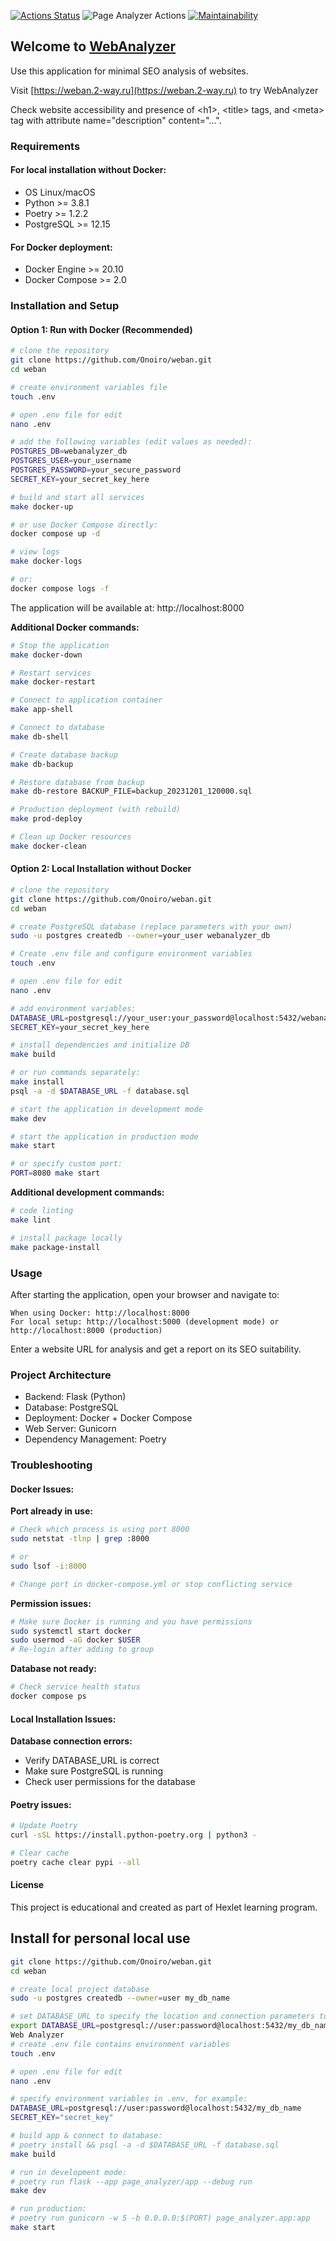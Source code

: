 [![Actions Status](https://github.com/Onoiro/python-project-83/workflows/hexlet-check/badge.svg)](https://github.com/Onoiro/weban/actions)
![Page Analyzer Actions](https://github.com/Onoiro/python-project-83/actions/workflows/page-analyzer-check.yml/badge.svg)
[![Maintainability](https://api.codeclimate.com/v1/badges/3807cda22bbcca6fee03/maintainability)](https://codeclimate.com/github/Onoiro/weban/maintainability)

## Welcome to [WebAnalyzer](https://weban.2-way.ru)
Use this application for minimal SEO analysis of websites.

Visit [https://weban.2-way.ru](https://weban.2-way.ru) to try WebAnalyzer

Check website accessibility and presence of \<h1\>, \<title\> tags, and \<meta\> tag with attribute name="description" content="...".

### Requirements

#### For local installation without Docker:
* OS Linux/macOS
* Python >= 3.8.1
* Poetry >= 1.2.2
* PostgreSQL >= 12.15

#### For Docker deployment:
* Docker Engine >= 20.10
* Docker Compose >= 2.0

### Installation and Setup

#### Option 1: Run with Docker (Recommended)
```bash
# clone the repository
git clone https://github.com/Onoiro/weban.git
cd weban

# create environment variables file
touch .env

# open .env file for edit
nano .env

# add the following variables (edit values as needed):
POSTGRES_DB=webanalyzer_db
POSTGRES_USER=your_username
POSTGRES_PASSWORD=your_secure_password
SECRET_KEY=your_secret_key_here

# build and start all services
make docker-up

# or use Docker Compose directly:
docker compose up -d

# view logs
make docker-logs

# or:
docker compose logs -f
```
The application will be available at: http://localhost:8000

**Additional Docker commands:**
```bash
# Stop the application
make docker-down

# Restart services
make docker-restart

# Connect to application container
make app-shell

# Connect to database
make db-shell

# Create database backup
make db-backup

# Restore database from backup
make db-restore BACKUP_FILE=backup_20231201_120000.sql

# Production deployment (with rebuild)
make prod-deploy

# Clean up Docker resources
make docker-clean
```

#### Option 2: Local Installation without Docker
```bash
# clone the repository
git clone https://github.com/Onoiro/weban.git
cd weban

# create PostgreSQL database (replace parameters with your own)
sudo -u postgres createdb --owner=your_user webanalyzer_db

# Create .env file and configure environment variables
touch .env

# open .env file for edit
nano .env

# add environment variables:
DATABASE_URL=postgresql://your_user:your_password@localhost:5432/webanalyzer_db
SECRET_KEY=your_secret_key_here

# install dependencies and initialize DB
make build

# or run commands separately:
make install
psql -a -d $DATABASE_URL -f database.sql

# start the application in development mode
make dev

# start the application in production mode
make start

# or specify custom port:
PORT=8080 make start
```
**Additional development commands:**

```bash
# code linting
make lint

# install package locally
make package-install
```

### Usage

After starting the application, open your browser and navigate to:

    When using Docker: http://localhost:8000
    For local setup: http://localhost:5000 (development mode) or http://localhost:8000 (production)

Enter a website URL for analysis and get a report on its SEO suitability.


### Project Architecture
* Backend: Flask (Python)
* Database: PostgreSQL
* Deployment: Docker + Docker Compose
* Web Server: Gunicorn
* Dependency Management: Poetry


### Troubleshooting

#### Docker Issues:

**Port already in use:**
```bash
# Check which process is using port 8000
sudo netstat -tlnp | grep :8000

# or
sudo lsof -i:8000

# Change port in docker-compose.yml or stop conflicting service
```
**Permission issues:**
```bash
# Make sure Docker is running and you have permissions
sudo systemctl start docker
sudo usermod -aG docker $USER
# Re-login after adding to group
```
**Database not ready:**
```bash
# Check service health status
docker compose ps
```

#### Local Installation Issues:

**Database connection errors:**
* Verify DATABASE_URL is correct
* Make sure PostgreSQL is running
* Check user permissions for the database

#### Poetry issues:

```bash
# Update Poetry
curl -sSL https://install.python-poetry.org | python3 -

# Clear cache
poetry cache clear pypi --all
```

#### License
This project is educational and created as part of Hexlet learning program.






## Install for personal local use
```bash
git clone https://github.com/Onoiro/weban.git
cd weban

# create local project database
sudo -u postgres createdb --owner=user my_db_name

# set DATABASE_URL to specify the location and connection parameters to your database:
export DATABASE_URL=postgresql://user:password@localhost:5432/my_db_name
Web Analyzer
# create .env file contains environment variables
touch .env

# open .env file for edit
nano .env

# specify environment variables in .env, for example:
DATABASE_URL=postgresql://user:password@localhost:5432/my_db_name
SECRET_KEY="secret_key"

# build app & connect to database:
# poetry install && psql -a -d $DATABASE_URL -f database.sql
make build

# run in development mode:
# poetry run flask --app page_analyzer/app --debug run
make dev

# run production:
# poetry run gunicorn -w 5 -b 0.0.0.0:$(PORT) page_analyzer.app:app
make start
```
